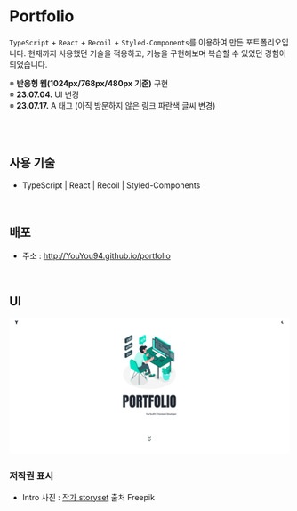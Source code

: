 # Portfolio

`TypeScript` + `React` + `Recoil` + `Styled-Components`를 이용하여 만든 포트폴리오입니다. 현재까지 사용했던 기술을 적용하고, 기능을 구현해보며 복습할 수 있었던 경험이 되었습니다.

※ **반응형 웹(1024px/768px/480px 기준)** 구현<br/>
※ **23.07.04.** UI 변경<br/>
※ **23.07.17.** A 태그 (아직 방문하지 않은 링크 파란색 글씨 변경)

<br/>
<br/>

## 사용 기술

- TypeScript | React | Recoil | Styled-Components

</br>

## 배포

- 주소 : http://YouYou94.github.io/portfolio

</br>

## UI

<img src='src/assets/project/portfolio.png' alt="시작 화면">

</br>

### 저작권 표시

- Intro 사진 : <a href="https://kr.freepik.com/free-vector/programming-concept-illustration_7118756.htm#query=frontend&position=23&from_view=keyword&track=sph#position=23&query=frontend">작가 storyset</a> 출처 Freepik
